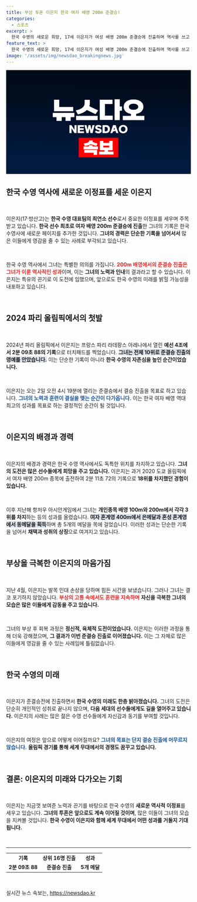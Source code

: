 ```yaml
---
title: 부상 투혼 이은지 한국 여자 배영 200m 준결승!
categories:
  - 스포츠
excerpt: >
  한국 수영의 새로운 희망, 17세 이은지가 여성 배영 200m 준결승에 진출하며 역사를 쓰고 있다! 부상에도 굴하지 않고 결승행에 도전하는 그녀의 열정이 2024 파리올림픽에서 주목받고 있다.
feature_text: >
  한국 수영의 새로운 희망, 17세 이은지가 여성 배영 200m 준결승에 진출하며 역사를 쓰고 있다! 부상에도 굴하지 않고 결승행에 도전하는 그녀의 열정이 2024 파리올림픽에서 주목받고 있다.
image: '/assets/img/newsdao_breakingnews.jpg'
---
```


<p><img src="/assets/img/newsdao_breakingnews.jpg" alt="pcversion 속보" /></p>

<h2 data-ke-size="size26">한국 수영 역사에 새로운 이정표를 세운 이은지</h2>

<p data-ke-size="size16">&nbsp;</p>

<p>이은지(17·방산고)는 <strong>한국 수영 대표팀의 최연소 선수</strong>로서 중요한 이정표를 세우며 주목받고 있습니다. <strong>한국 선수 최초로 여자 배영 200m 준결승에 진출</strong>한 그녀의 기록은 한국 수영사에 새로운 페이지를 추가한 것입니다. <strong>그녀의 경력은 단순한 기록을 넘어서서</strong> 많은 이들에게 영감을 줄 수 있는 사례로 부각되고 있습니다.</p>

<p data-ke-size="size16">&nbsp;</p>

<p>한국 수영 역사에서 그녀는 특별한 의의를 가집니다. <b><span style="color: #ee2323;">200m 배영에서의 준결승 진출은 그녀가 이룬 역사적인 성과</span></b>이며, 이는 <strong>그녀의 노력과 인내</strong>의 결과라고 할 수 있습니다. 이은지는 특유의 끈기로 이 도전에 임했으며, 앞으로도 한국 수영의 미래를 밝힐 가능성을 내포하고 있습니다.</p>

<p data-ke-size="size16">&nbsp;</p>

<h2 data-ke-size="size26">2024 파리 올림픽에서의 첫발</h2>

<p data-ke-size="size16">&nbsp;</p>

<p>2024년 파리 올림픽에서 이은지는 프랑스 파리 라데팡스 아레나에서 열린 <strong>예선 4조에서 2분 09초 88의 기록</strong>으로 터치패드를 찍었습니다. <b><span style="background-color: #21538527;">그녀는 전체 10위로 준결승 진출의 영예를 안았습니다.</span></b> 이는 단순한 기록이 아니라 <strong>한국 수영의 자존심을 높인 순간이었습니다.</strong> </p>

<p data-ke-size="size16">&nbsp;</p>

<p>이은지는 오는 2일 오전 4시 19분에 열리는 준결승에서 결승 진출을 목표로 하고 있습니다. <b><span style="color: #1a5490;">그녀의 노력과 훈련이 결실을 맺는 순간이 다가옵니다.</span></b> 이는 한국 여자 배영 역대 최고의 성과를 목표로 하는 결정적인 순간이 될 것입니다.</p>

<p data-ke-size="size16">&nbsp;</p>

<h2 data-ke-size="size26">이은지의 배경과 경력</h2>

<p data-ke-size="size16">&nbsp;</p>

<p>이은지의 배경과 경력은 한국 수영 역사에서도 독특한 위치를 차지하고 있습니다. <strong>그녀의 도전은 많은 선수들에게 희망을 주고 있습니다.</strong> 이은지는 과거 2020 도쿄 올림픽에서 여자 배영 200m 종목에 출전하여 2분 11초 72의 기록으로 <strong>18위를 차지했던 경험이 있습니다.</strong> </p>

<p data-ke-size="size16">&nbsp;</p>

<p>이후 지난해 항저우 아시안게임에서 그녀는 <strong>개인종목 배영 100m와 200m에서 각각 3위를 차지</strong>하는 등의 성과를 올렸습니다. <b><span style="background-color: #21538527;">여자 혼계영 400m에서 은메달과 혼성 혼계영에서 동메달을 획득</span></b>하며 총 5개의 메달을 목에 걸었습니다. 이러한 성과는 단순한 기록을 넘어서 <strong>채택과 성취의 상징</strong>으로 여겨지고 있습니다.</p>

<p data-ke-size="size16">&nbsp;</p>

<h2 data-ke-size="size26">부상을 극복한 이은지의 마음가짐</h2>

<p data-ke-size="size16">&nbsp;</p>

<p>지난 4월, 이은지는 발목 인대 손상을 당하며 힘든 시간을 보냈습니다. 그러나 그녀는 결코 포기하지 않았습니다. <b><span style="color: #ee2323;">부상의 고통 속에서도 훈련을 지속하며</span></b> <strong>자신을 극복한 그녀의 모습은 많은 이들에게 감동을 주고 있습니다.</strong> </p>

<p data-ke-size="size16">&nbsp;</p>

<p>그녀의 부상 후 회복 과정은 <strong>정신적, 육체적 도전이었습니다.</strong> 이은지는 이러한 과정을 통해 더욱 강해졌으며, <strong>그 결과가 이번 준결승 진출로 이어졌습니다.</strong> 이는 그 자체로 많은 이들에게 영감을 줄 수 있는 사례임에 틀림없습니다.</p>

<p data-ke-size="size16">&nbsp;</p>

<h2 data-ke-size="size26">한국 수영의 미래</h2>

<p data-ke-size="size16">&nbsp;</p>

<p>이은지가 준결승전에 진출하면서 <strong>한국 수영의 미래도 한층 밝아졌습니다.</strong> 그녀의 도전은 단순히 개인적인 성취로 끝나지 않으며, <strong>다음 세대의 선수들에게도 길을 열어주고 있습니다.</strong> 이은지의 사례는 많은 젊은 수영 선수들에게 자신감과 동기를 부여할 것입니다.</p>

<p data-ke-size="size16">&nbsp;</p>

<p>이은지의 여정은 앞으로 어떻게 이어질까요? <b><span style="color: #1a5490;">그녀의 목표는 단지 결승 진출에 머무르지 않습니다.</span></b> <strong>올림픽 경기를 통해 세계 무대에서의 경쟁도 꿈꾸고 있습니다.</strong> </p>

<p data-ke-size="size16">&nbsp;</p>

<h2 data-ke-size="size26">결론: 이은지의 미래와 다가오는 기회</h2>

<p data-ke-size="size16">&nbsp;</p>

<p>이은지는 지금껏 보여준 노력과 끈기를 바탕으로 한국 수영의 <strong>새로운 역사적 이정표</strong>를 세우고 있습니다. <strong>그녀의 투혼은 앞으로도 계속 이어질 것이며</strong>, 많은 이들이 그녀의 모습을 지켜볼 것입니다. <strong>한국 수영이 이은지와 함께 세계 무대에서 어떤 성과를 거둘지 기대됩니다.</strong> </p>

<p data-ke-size="size16">&nbsp;</p>

<hr>

<table style="width: 100%; border-collapse: collapse;">

<tr>

<td style="text-align: center; height: 17px;"><b>기록</b></td>

<td style="text-align: center; height: 17px;"><b>상위 16명 진출</b></td>

<td style="text-align: center; height: 17px;"><b>성과</b></td>

</tr>

<tr>

<td style="text-align: center; height: 17px;"><b>2분 09초 88</b></td>

<td style="text-align: center; height: 17px;"><b>준결승 진출</b></td>

<td style="text-align: center; height: 17px;"><b>5개 메달</b></td>

</tr>

</table>

<p data-ke-size="size16">&nbsp;</p>
실시간 뉴스 속보는, <a href="https://newsdao.kr" rel="dofollow">https://newsdao.kr</a>


